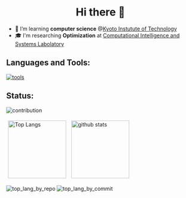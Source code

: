<h1 align="center">Hi there 👋</h1>

<!--
Here are some ideas to get you started:

- 🔭 I’m currently working on ...
- 🌱 I’m currently learning ...
- 👯 I’m looking to collaborate on ...
- 🤔 I’m looking for help with ...
- 💬 Ask me about ...
- 📫 How to reach me: ...
- 😄 Pronouns: ...
- ⚡ Fun fact: ...
-->

- 🌱 I’m learning **computer science** @[Kyoto Instutute of Technology](https://www.is.kit.ac.jp/)
- 🎓 I'm researching **Optimization** at [Computational Intelligence and Systems Labolatory](https://vega.is.kit.ac.jp/)

## Languages and Tools:

[![tools](https://skillicons.dev/icons?i=anaconda,bootstrap,c,cpp,cloudflare,css,docker,fastapi,flask,git,github,githubactions,html,java,jest,js,latex,linux,nextjs,nginx,nodejs,notion,postman,prisma,py,rails,raspberrypi,react,ruby,supabase,sklearn,selenium,sqlite,ts,ubuntu,vercel,vim,vitest,vscode,workers&perline=12)](https://skillicons.dev)

## Status:

![contribution](http://github-profile-summary-cards.vercel.app/api/cards/profile-details?username=kimurash&theme=tokyonight)

<p align="left"> 
  <img alt="Top Langs" height="155px" style="margin: 5px" src="https://github-readme-stats-git-masterrstaa-rickstaa.vercel.app/api/top-langs/?username=kimurash&layout=compact&show_icons=true&theme=tokyonight" />
  <img alt="github stats" height="155px" style="margin: 5px" src="https://github-readme-stats-git-masterrstaa-rickstaa.vercel.app/api?username=kimurash&theme=tokyonight&show_icons=ture" />
</p>

![top_lang_by_repo](http://github-profile-summary-cards.vercel.app/api/cards/repos-per-language?username=kimurash&theme=tokyonight)
![top_lang_by_commit](http://github-profile-summary-cards.vercel.app/api/cards/most-commit-language?username=kimurash&theme=tokyonight)
